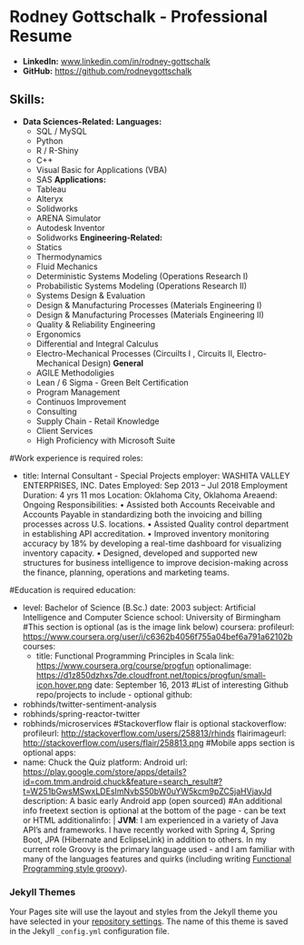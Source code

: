# Rodney Gottschalk - Professional Resume

 - **LinkedIn:**
   www.linkedin.com/in/rodney-gottschalk
 - **GitHub:**
   https://github.com/rodneygottschalk
 
## Skills:
- **Data Sciences-Related:**
 **Languages:**
  - SQL / MySQL
  - Python
  - R / R-Shiny
  - C++
  - Visual Basic for Applications (VBA)
  - SAS
**Applications:**
  - Tableau
  - Alteryx
  - Solidworks
  - ARENA Simulator
  - Autodesk Inventor
  - Solidworks
**Engineering-Related:**
  - Statics
  - Thermodynamics
  - Fluid Mechanics
  - Deterministic Systems Modeling (Operations Research I)
  - Probabilistic Systems Modeling (Operations Research II)
  - Systems Design & Evaluation
  - Design & Manufacturing Processes (Materials Engineering I)
  - Design & Manufacturing Processes (Materials Engineering II)
  - Quality & Reliability Engineering
  - Ergonomics
  - Differential and Integral Calculus
  - Electro-Mechanical Processes (Circuilts I , Circuits II, Electro-Mechanical Design)
**General**
  - AGILE Methodoligies
  - Lean / 6 Sigma - Green Belt Certification
  - Program Management
  - Continuos Improvement
  - Consulting
  - Supply Chain - Retail Knowledge
  - Client Services
  - High Proficiency with Microsoft Suite
 
#Work experience is required
roles:
 - title: Internal Consultant - Special Projects
   employer: WASHITA VALLEY ENTERPRISES, INC.
   Dates Employed: Sep 2013 – Jul 2018
   Employment Duration: 4 yrs 11 mos
   Location: Oklahoma City, Oklahoma Areaend: Ongoing
   Responsibilities:
   • Assisted both Accounts Receivable and Accounts Payable in standardizing both the invoicing and billing processes across U.S. locations.
   • Assisted Quality control department in establishing API accreditation.
   • Improved inventory monitoring accuracy by 18% by developing a real-time dashboard for visualizing inventory capacity.
   • Designed, developed and supported new structures for business intelligence to improve decision-making across the finance, planning, operations and marketing teams.
   
#Education is required
education:
 - level: Bachelor of Science (B.Sc.)
   date: 2003
   subject: Artificial Intelligence and Computer Science
   school: University of Birmingham
#This section is optional (as is the image link below)
coursera:
   profileurl: https://www.coursera.org/user/i/c6362b4056f755a04bef6a791a62102b
   courses:
    - title: Functional Programming Principles in Scala
      link: https://www.coursera.org/course/progfun
      optionalimage: https://d1z850dzhxs7de.cloudfront.net/topics/progfun/small-icon.hover.png
      date: September 16, 2013
#List of interesting Github repo/projects to include - optional
github:
 - robhinds/twitter-sentiment-analysis
 - robhinds/spring-reactor-twitter
 - robhinds/microservices
#Stackoverflow flair is optional
stackoverflow:
   profileurl: http://stackoverflow.com/users/258813/rhinds
   flairimageurl: http://stackoverflow.com/users/flair/258813.png
#Mobile apps section is optional
apps:
 - name: Chuck the Quiz
   platform: Android
   url: https://play.google.com/store/apps/details?id=com.tmm.android.chuck&feature=search_result#?t=W251bGwsMSwxLDEsImNvbS50bW0uYW5kcm9pZC5jaHVjayJd
   description: A basic early Android app (open sourced)
#An additional info freetext section is optional at the bottom of the page - can be text or HTML
additionalinfo: |
   <strong>JVM</strong>: I am experienced in a variety of Java API’s and frameworks. I have recently worked with Spring 4, Spring Boot, JPA (Hibernate and EclipseLink) in addition to others.  In my current role Groovy is the primary language used - and I am familiar with many of the languages features and quirks (including writing <a target='_blank' href="https://dzone.com/articles/functional-programming-groovy">Functional Programming style groovy</a>).

### Jekyll Themes

Your Pages site will use the layout and styles from the Jekyll theme you have selected in your [repository settings](https://github.com/RodneyGottschalk/RodneyGottschalk.github.io/settings). The name of this theme is saved in the Jekyll `_config.yml` configuration file.
